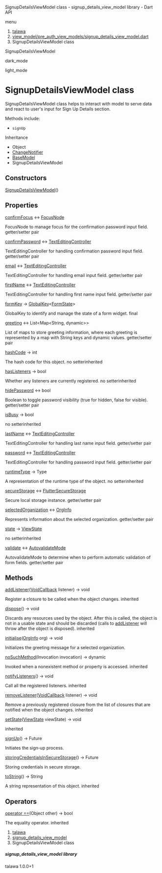 




SignupDetailsViewModel class - signup\_details\_view\_model library - Dart API







menu

1. [talawa](../index.html)
2. [view\_model/pre\_auth\_view\_models/signup\_details\_view\_model.dart](../view_model_pre_auth_view_models_signup_details_view_model/view_model_pre_auth_view_models_signup_details_view_model-library.html)
3. SignupDetailsViewModel class

SignupDetailsViewModel


dark\_mode

light\_mode




# SignupDetailsViewModel class


SignupDetailsViewModel class helps to interact with model to serve data and react to user's input for Sign Up Details section.

Methods include:

* `signUp`

Inheritance

* Object
* [ChangeNotifier](https://api.flutter.dev/flutter/foundation/ChangeNotifier-class.html)
* [BaseModel](../view_model_base_view_model/BaseModel-class.html)
* SignupDetailsViewModel



## Constructors

[SignupDetailsViewModel](../view_model_pre_auth_view_models_signup_details_view_model/SignupDetailsViewModel/SignupDetailsViewModel.html)()




## Properties

[confirmFocus](../view_model_pre_auth_view_models_signup_details_view_model/SignupDetailsViewModel/confirmFocus.html)
↔ [FocusNode](https://api.flutter.dev/flutter/widgets/FocusNode-class.html)

FocusNode to manage focus for the confirmation password input field.
getter/setter pair

[confirmPassword](../view_model_pre_auth_view_models_signup_details_view_model/SignupDetailsViewModel/confirmPassword.html)
↔ [TextEditingController](https://api.flutter.dev/flutter/widgets/TextEditingController-class.html)

TextEditingController for handling confirmation password input field.
getter/setter pair

[email](../view_model_pre_auth_view_models_signup_details_view_model/SignupDetailsViewModel/email.html)
↔ [TextEditingController](https://api.flutter.dev/flutter/widgets/TextEditingController-class.html)

TextEditingController for handling email input field.
getter/setter pair

[firstName](../view_model_pre_auth_view_models_signup_details_view_model/SignupDetailsViewModel/firstName.html)
↔ [TextEditingController](https://api.flutter.dev/flutter/widgets/TextEditingController-class.html)

TextEditingController for handling first name input field.
getter/setter pair

[formKey](../view_model_pre_auth_view_models_signup_details_view_model/SignupDetailsViewModel/formKey.html)
→ [GlobalKey](https://api.flutter.dev/flutter/widgets/GlobalKey-class.html)<[FormState](https://api.flutter.dev/flutter/widgets/FormState-class.html)>

GlobalKey to identify and manage the state of a form widget.
final

[greeting](../view_model_pre_auth_view_models_signup_details_view_model/SignupDetailsViewModel/greeting.html)
↔ List<Map<String, dynamic>>

List of maps to store greeting information, where each greeting is represented by a map with String keys and dynamic values.
getter/setter pair

[hashCode](https://api.flutter.dev/flutter/foundation/Listenable/hashCode.html)
→ int

The hash code for this object.
no setterinherited

[hasListeners](https://api.flutter.dev/flutter/foundation/ChangeNotifier/hasListeners.html)
→ bool

Whether any listeners are currently registered.
no setterinherited

[hidePassword](../view_model_pre_auth_view_models_signup_details_view_model/SignupDetailsViewModel/hidePassword.html)
↔ bool

Boolean to toggle password visibility (true for hidden, false for visible).
getter/setter pair

[isBusy](../view_model_base_view_model/BaseModel/isBusy.html)
→ bool

no setterinherited

[lastName](../view_model_pre_auth_view_models_signup_details_view_model/SignupDetailsViewModel/lastName.html)
↔ [TextEditingController](https://api.flutter.dev/flutter/widgets/TextEditingController-class.html)

TextEditingController for handling last name input field.
getter/setter pair

[password](../view_model_pre_auth_view_models_signup_details_view_model/SignupDetailsViewModel/password.html)
↔ [TextEditingController](https://api.flutter.dev/flutter/widgets/TextEditingController-class.html)

TextEditingController for handling password input field.
getter/setter pair

[runtimeType](https://api.flutter.dev/flutter/foundation/Listenable/runtimeType.html)
→ Type

A representation of the runtime type of the object.
no setterinherited

[secureStorage](../view_model_pre_auth_view_models_signup_details_view_model/SignupDetailsViewModel/secureStorage.html)
↔ [FlutterSecureStorage](https://pub.dev/documentation/flutter_secure_storage/9.2.2/flutter_secure_storage/FlutterSecureStorage-class.html)

Secure local storage instance.
getter/setter pair

[selectedOrganization](../view_model_pre_auth_view_models_signup_details_view_model/SignupDetailsViewModel/selectedOrganization.html)
↔ [OrgInfo](../models_organization_org_info/OrgInfo-class.html)

Represents information about the selected organization.
getter/setter pair

[state](../view_model_base_view_model/BaseModel/state.html)
→ [ViewState](../enums_enums/ViewState.html)

no setterinherited

[validate](../view_model_pre_auth_view_models_signup_details_view_model/SignupDetailsViewModel/validate.html)
↔ [AutovalidateMode](https://api.flutter.dev/flutter/widgets/AutovalidateMode.html)

AutovalidateMode to determine when to perform automatic validation of form fields.
getter/setter pair



## Methods

[addListener](https://api.flutter.dev/flutter/foundation/ChangeNotifier/addListener.html)([VoidCallback](https://api.flutter.dev/flutter/dart-ui/VoidCallback.html) listener)
→ void


Register a closure to be called when the object changes.
inherited

[dispose](https://api.flutter.dev/flutter/foundation/ChangeNotifier/dispose.html)()
→ void


Discards any resources used by the object. After this is called, the
object is not in a usable state and should be discarded (calls to
[addListener](https://api.flutter.dev/flutter/foundation/ChangeNotifier/addListener.html) will throw after the object is disposed).
inherited

[initialise](../view_model_pre_auth_view_models_signup_details_view_model/SignupDetailsViewModel/initialise.html)([OrgInfo](../models_organization_org_info/OrgInfo-class.html) org)
→ void


Initializes the greeting message for a selected organization.

[noSuchMethod](https://api.flutter.dev/flutter/foundation/Listenable/noSuchMethod.html)(Invocation invocation)
→ dynamic


Invoked when a nonexistent method or property is accessed.
inherited

[notifyListeners](https://api.flutter.dev/flutter/foundation/ChangeNotifier/notifyListeners.html)()
→ void


Call all the registered listeners.
inherited

[removeListener](https://api.flutter.dev/flutter/foundation/ChangeNotifier/removeListener.html)([VoidCallback](https://api.flutter.dev/flutter/dart-ui/VoidCallback.html) listener)
→ void


Remove a previously registered closure from the list of closures that are
notified when the object changes.
inherited

[setState](../view_model_base_view_model/BaseModel/setState.html)([ViewState](../enums_enums/ViewState.html) viewState)
→ void


inherited

[signUp](../view_model_pre_auth_view_models_signup_details_view_model/SignupDetailsViewModel/signUp.html)()
→ Future<void>


Initiates the sign-up process.

[storingCredentialsInSecureStorage](../view_model_pre_auth_view_models_signup_details_view_model/SignupDetailsViewModel/storingCredentialsInSecureStorage.html)()
→ Future<void>


Storing credentials in secure storage.

[toString](https://api.flutter.dev/flutter/foundation/Listenable/toString.html)()
→ String


A string representation of this object.
inherited



## Operators

[operator ==](https://api.flutter.dev/flutter/foundation/Listenable/operator_equals.html)(Object other)
→ bool


The equality operator.
inherited



 


1. [talawa](../index.html)
2. [signup\_details\_view\_model](../view_model_pre_auth_view_models_signup_details_view_model/view_model_pre_auth_view_models_signup_details_view_model-library.html)
3. SignupDetailsViewModel class

##### signup\_details\_view\_model library





talawa
1.0.0+1






